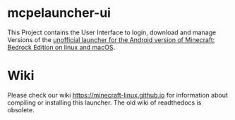 # mcpelauncher-ui

This Project contains the User Interface to login, download and manage Versions of the [unofficial launcher for the Android version of Minecraft: Bedrock Edition on linux and macOS](https://github.com/minecraft-linux/mcpelauncher-manifest).

# Wiki
Please check our wiki https://minecraft-linux.github.io for information about compiling or installing this launcher.
The old wiki of readthedocs is obsolete.
